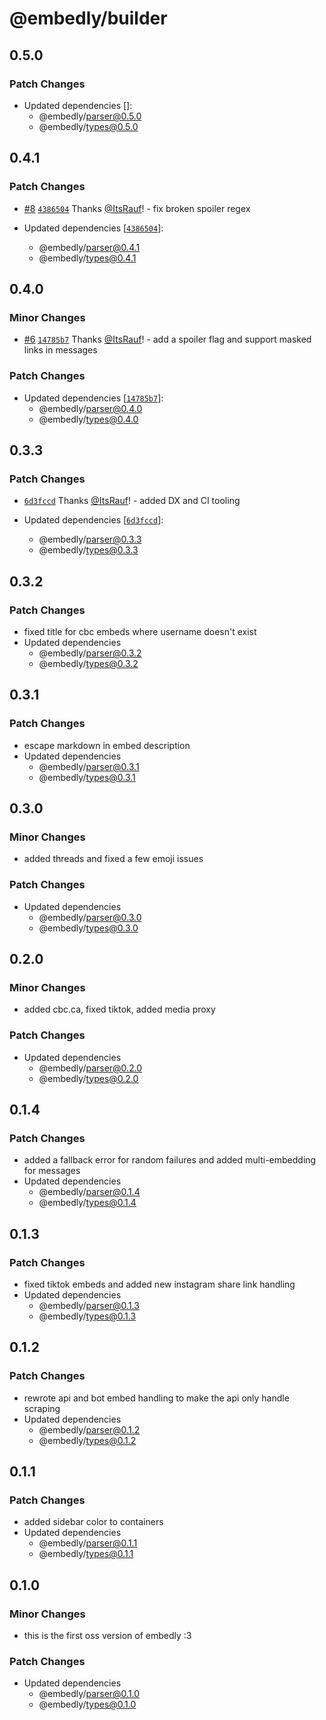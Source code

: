 # @embedly/builder

## 0.5.0

### Patch Changes

- Updated dependencies []:
  - @embedly/parser@0.5.0
  - @embedly/types@0.5.0

## 0.4.1

### Patch Changes

- [#8](https://github.com/embed-team/embedly/pull/8) [`4386504`](https://github.com/embed-team/embedly/commit/438650487368ec722bc75801ccf5f495be62a485) Thanks [@ItsRauf](https://github.com/ItsRauf)! - fix broken spoiler regex

- Updated dependencies [[`4386504`](https://github.com/embed-team/embedly/commit/438650487368ec722bc75801ccf5f495be62a485)]:
  - @embedly/parser@0.4.1
  - @embedly/types@0.4.1

## 0.4.0

### Minor Changes

- [#6](https://github.com/embed-team/embedly/pull/6) [`14785b7`](https://github.com/embed-team/embedly/commit/14785b70759445b7d402a3d63bca72993239f5b3) Thanks [@ItsRauf](https://github.com/ItsRauf)! - add a spoiler flag and support masked links in messages

### Patch Changes

- Updated dependencies [[`14785b7`](https://github.com/embed-team/embedly/commit/14785b70759445b7d402a3d63bca72993239f5b3)]:
  - @embedly/parser@0.4.0
  - @embedly/types@0.4.0

## 0.3.3

### Patch Changes

- [`6d3fccd`](https://github.com/embed-team/embedly/commit/6d3fccd8190a8b697e0ee93edc8c81affb036f01) Thanks [@ItsRauf](https://github.com/ItsRauf)! - added DX and CI tooling

- Updated dependencies [[`6d3fccd`](https://github.com/embed-team/embedly/commit/6d3fccd8190a8b697e0ee93edc8c81affb036f01)]:
  - @embedly/parser@0.3.3
  - @embedly/types@0.3.3

## 0.3.2

### Patch Changes

- fixed title for cbc embeds where username doesn't exist
- Updated dependencies
  - @embedly/parser@0.3.2
  - @embedly/types@0.3.2

## 0.3.1

### Patch Changes

- escape markdown in embed description
- Updated dependencies
  - @embedly/parser@0.3.1
  - @embedly/types@0.3.1

## 0.3.0

### Minor Changes

- added threads and fixed a few emoji issues

### Patch Changes

- Updated dependencies
  - @embedly/parser@0.3.0
  - @embedly/types@0.3.0

## 0.2.0

### Minor Changes

- added cbc.ca, fixed tiktok, added media proxy

### Patch Changes

- Updated dependencies
  - @embedly/parser@0.2.0
  - @embedly/types@0.2.0

## 0.1.4

### Patch Changes

- added a fallback error for random failures and added multi-embedding for messages
- Updated dependencies
  - @embedly/parser@0.1.4
  - @embedly/types@0.1.4

## 0.1.3

### Patch Changes

- fixed tiktok embeds and added new instagram share link handling
- Updated dependencies
  - @embedly/parser@0.1.3
  - @embedly/types@0.1.3

## 0.1.2

### Patch Changes

- rewrote api and bot embed handling to make the api only handle scraping
- Updated dependencies
  - @embedly/parser@0.1.2
  - @embedly/types@0.1.2

## 0.1.1

### Patch Changes

- added sidebar color to containers
- Updated dependencies
  - @embedly/parser@0.1.1
  - @embedly/types@0.1.1

## 0.1.0

### Minor Changes

- this is the first oss version of embedly :3

### Patch Changes

- Updated dependencies
  - @embedly/parser@0.1.0
  - @embedly/types@0.1.0
